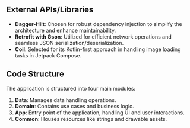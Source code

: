 ## External APIs/Libraries

- **Dagger-Hilt**: Chosen for robust dependency injection to simplify the architecture and enhance maintainability.
- **Retrofit with Gson**: Utilized for efficient network operations and seamless JSON serialization/deserialization.
- **Coil**: Selected for its Kotlin-first approach in handling image loading tasks in Jetpack Compose.

## Code Structure

The application is structured into four main modules:

1. **Data**: Manages data handling operations.
2. **Domain**: Contains use cases and business logic.
3. **App**: Entry point of the application, handling UI and user interactions.
4. **Common**: Houses resources like strings and drawable assets.
